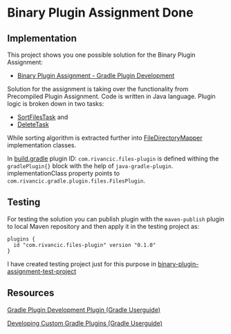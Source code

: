 # Binary Plugin Assignment Done

## Implementation

This project shows you one possible solution for the Binary Plugin Assignment:
- [Binary Plugin Assignment - Gradle Plugin Development](https://www.udemy.com/course/gradle-development/learn/practice/1361294)

Solution for the assignment is taking over the functionality from Precompiled Plugin Assignment.
Code is written in Java language.
Plugin logic is broken down in two tasks: 
- [SortFilesTask](src/main/java/com/rivancic/gradle/plugin/files/tasks/sort/SortFilesTask.java) and 
- [DeleteTask](src/main/java/com/rivancic/gradle/plugin/files/tasks/delete/DeleteTask.java)

While sorting algorithm is extracted further into [FileDirectoryMapper](src/main/java/com/rivancic/gradle/plugin/files/tasks/sort/mapper/FileDirectoryMapper.java) implementation classes.

In [build.gradle](build.gradle) plugin ID: `com.rivancic.files-plugin` is defined withing the `gradlePlugin{}` block with the help of `java-gradle-plugin`.
implementationClass property points to `com.rivancic.gradle.plugin.files.FilesPlugin`.

## Testing

For testing the solution you can publish plugin with the `maven-publish` plugin to local Maven repository and then apply
it in the testing project as:
```
plugins {
  id "com.rivancic.files-plugin" version "0.1.0"
}
```

I have created testing project just for this purpose in [binary-plugin-assignment-test-project](../binary-plugin-assignment-test-project)

## Resources

[Gradle Plugin Development Plugin (Gradle Userguide)](https://docs.gradle.org/current/userguide/java_gradle_plugin.html)

[Developing Custom Gradle Plugins (Gradle Userguide)](https://docs.gradle.org/current/userguide/custom_plugins.html)